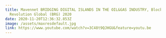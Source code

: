 ```yaml
---
title: Mavennet BRIDGING DIGITAL ISLANDS IN THE OIL&GAS INDUSTRY, Blockchain
  Revolution Global (BRG) 2020
date: 2020-11-20T12:36:32.853Z
image: /assets/maxresdefault.jpg
link: https://www.youtube.com/watch?v=3C48t9QJHGU&feature=youtu.be
---
```

